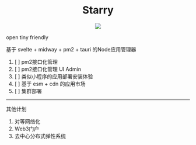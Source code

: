 <div align="center">
  <h1>Starry</h1>
  <a href="https://codecov.io/gh/SOVLOOKUP/starry">
    <img src="https://codecov.io/gh/SOVLOOKUP/starry/branch/master/graph/badge.svg?token=gtYREOVInH"/>
  </a>
</div>

    
    
open tiny friendly

基于 svelte + midway + pm2 + tauri 的Node应用管理器

1. [ ] pm2接口化管理
2. [ ] pm2接口化管理 UI Admin
3. [ ] 类似小程序的应用部署安装体验
4. [ ] 基于 esm + cdn 的应用市场
5. [ ] 集群部署

---
其他计划

1. 对等网络化
2. Web3门户
3. 去中心分布式弹性系统
